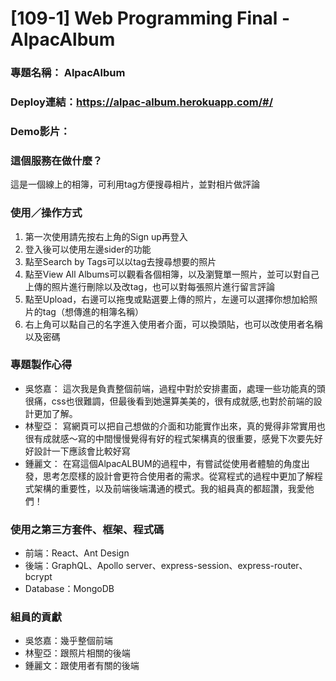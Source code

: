 # [109-1] Web Programming Final - AlpacAlbum

### 專題名稱： AlpacAlbum

### Deploy連結：https://alpac-album.herokuapp.com/#/

### Demo影片：

### 這個服務在做什麼？
這是一個線上的相簿，可利用tag方便搜尋相片，並對相片做評論

### 使用／操作方式
1. 第一次使用請先按右上角的Sign up再登入
2. 登入後可以使用左邊sider的功能
3. 點至Search by Tags可以以tag去搜尋想要的照片
4. 點至View All Albums可以觀看各個相簿，以及瀏覽單一照片，並可以對自己上傳的照片進行刪除以及改tag，也可以對每張照片進行留言評論
5. 點至Upload，右邊可以拖曳或點選要上傳的照片，左邊可以選擇你想加給照片的tag（想傳進的相簿名稱）
6. 右上角可以點自己的名字進入使用者介面，可以換頭貼，也可以改使用者名稱以及密碼

### 專題製作心得
* 吳悠嘉：
這次我是負責整個前端，過程中對於安排畫面，處理一些功能真的頭很痛，css也很難調，但最後看到她還算美美的，很有成就感,也對於前端的設計更加了解。
* 林聖亞：
寫網頁可以把自己想做的介面和功能實作出來，真的覺得非常實用也很有成就感～寫的中間慢慢覺得有好的程式架構真的很重要，感覺下次要先好好設計一下應該會比較好寫
* 鍾麗文：
在寫這個AlpacALBUM的過程中，有嘗試從使用者體驗的角度出發，思考怎麼樣的設計會更符合使用者的需求。從寫程式的過程中更加了解程式架構的重要性，以及前端後端溝通的模式。我的組員真的都超讚，我愛他們！

### 使用之第三方套件、框架、程式碼
* 前端：React、Ant Design
* 後端：GraphQL、Apollo server、express-session、express-router、bcrypt
* Database：MongoDB

### 組員的貢獻
* 吳悠嘉：幾乎整個前端
* 林聖亞：跟照片相關的後端
* 鍾麗文：跟使用者有關的後端
